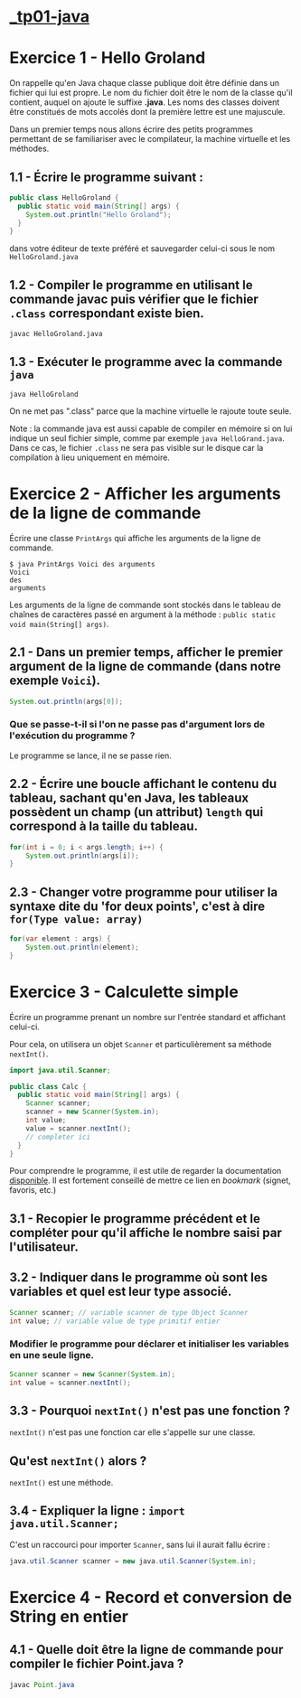 # [_tp01-java](https://monge.univ-mlv.fr/ens/IR/IR1/2023-2024/Java/td01.php)

# Exercice 1 - Hello Groland

On rappelle qu'en Java chaque classe publique doit être définie dans un fichier qui lui est propre. Le nom du fichier doit être le nom de la classe qu'il contient, auquel on ajoute le suffixe **.java**. Les noms des classes doivent être constitués de mots accolés dont la première lettre est une majuscule.

Dans un premier temps nous allons écrire des petits programmes permettant de se familiariser avec le compilateur, la machine virtuelle et les méthodes.

## 1.1 - Écrire le programme suivant :

```java
public class HelloGroland {
  public static void main(String[] args) {
    System.out.println("Hello Groland");
  }
}
```

dans votre éditeur de texte préféré et sauvegarder celui-ci sous le nom `HelloGroland.java`

## 1.2 - Compiler le programme en utilisant le commande javac puis vérifier que le fichier `.class` correspondant existe bien.

```console
javac HelloGroland.java
```

## 1.3 - Exécuter le programme avec la commande `java`

```
java HelloGroland
```

On ne met pas ".class" parce que la machine virtuelle le rajoute toute seule.

Note : la commande java est aussi capable de compiler en mémoire si on lui indique un seul fichier simple, comme par exemple `java HelloGrand.java`. Dans ce cas, le fichier `.class` ne sera pas visible sur le disque car la compilation à lieu uniquement en mémoire.

# Exercice 2 - Afficher les arguments de la ligne de commande

Écrire une classe `PrintArgs` qui affiche les arguments de la ligne de commande.

```console
$ java PrintArgs Voici des arguments
Voici
des
arguments
```

Les arguments de la ligne de commande sont stockés dans le tableau de chaînes de caractères passé en argument à la méthode : `public static void main(String[] args)`.

## 2.1 - Dans un premier temps, afficher le premier argument de la ligne de commande (dans notre exemple `Voici`).
```java
System.out.println(args[0]);
```
### Que se passe-t-il si l'on ne passe pas d'argument lors de l'exécution du programme ?

Le programme se lance, il ne se passe rien.

## 2.2 - Écrire une boucle affichant le contenu du tableau, sachant qu'en Java, les tableaux possèdent un champ (un attribut) `length` qui correspond à la taille du tableau.

```java
for(int i = 0; i < args.length; i++) {
	System.out.println(args[i]);
}
```

## 2.3 - Changer votre programme pour utiliser la syntaxe dite du 'for deux points', c'est à dire `for(Type value: array)`

```java
for(var element : args) {
	System.out.println(element);
}
```

# Exercice 3 - Calculette simple

Écrire un programme prenant un nombre sur l'entrée standard et affichant celui-ci.

Pour cela, on utilisera un objet `Scanner` et particulièrement sa méthode `nextInt()`.

```java    
import java.util.Scanner; 

public class Calc { 
  public static void main(String[] args) {
    Scanner scanner;
    scanner = new Scanner(System.in);
    int value;
    value = scanner.nextInt();
    // completer ici
  }
}
```

Pour comprendre le programme, il est utile de regarder la documentation [disponible](https://docs.oracle.com/en/java/javase/21/docs/api/index.html). Il est fortement conseillé de mettre ce lien en *bookmark* (signet, favoris, etc.)

## 3.1 - Recopier le programme précédent et le compléter pour qu'il affiche le nombre saisi par l'utilisateur.

## 3.2 - Indiquer dans le programme où sont les variables et quel est leur type associé.

```java
Scanner scanner; // variable scanner de type Object Scanner
int value; // variable value de type primitif entier
```

### Modifier le programme pour déclarer et initialiser les variables en une seule ligne.

```java
Scanner scanner = new Scanner(System.in);
int value = scanner.nextInt();
```


## 3.3 - Pourquoi `nextInt()` n'est pas une fonction ?

`nextInt()` n'est pas une fonction car elle s'appelle sur une classe.

## Qu'est `nextInt()` alors ?

`nextInt()` est une méthode.

## 3.4 - Expliquer la ligne : `import java.util.Scanner;`

C'est un raccourci pour importer `Scanner`, sans lui il aurait fallu écrire :

```java
java.util.Scanner scanner = new java.util.Scanner(System.in);
```

# Exercice 4 - Record et conversion de String en entier

## 4.1 - Quelle doit être la ligne de commande pour compiler le fichier Point.java ?

```java
javac Point.java
```
 
